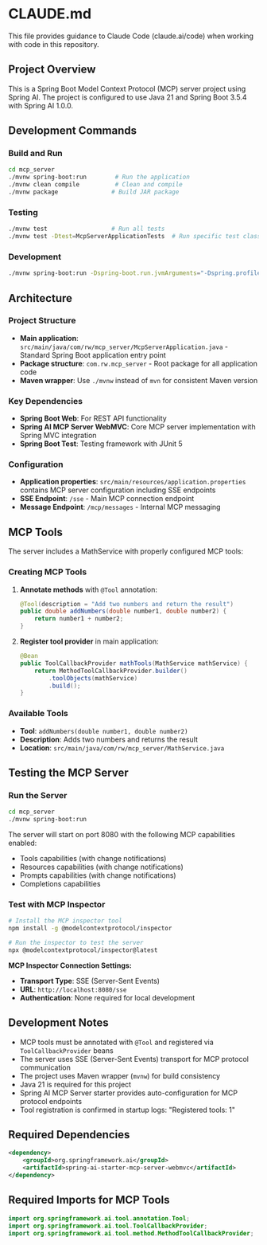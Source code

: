 # CLAUDE.md

This file provides guidance to Claude Code (claude.ai/code) when working with code in this repository.

## Project Overview

This is a Spring Boot Model Context Protocol (MCP) server project using Spring AI. The project is configured to use Java 21 and Spring Boot 3.5.4 with Spring AI 1.0.0.

## Development Commands

### Build and Run
```bash
cd mcp_server
./mvnw spring-boot:run        # Run the application
./mvnw clean compile          # Clean and compile
./mvnw package               # Build JAR package
```

### Testing
```bash
./mvnw test                  # Run all tests
./mvnw test -Dtest=McpServerApplicationTests  # Run specific test class
```

### Development
```bash
./mvnw spring-boot:run -Dspring-boot.run.jvmArguments="-Dspring.profiles.active=dev"  # Run with dev profile
```

## Architecture

### Project Structure
- **Main application**: `src/main/java/com/rw/mcp_server/McpServerApplication.java` - Standard Spring Boot application entry point
- **Package structure**: `com.rw.mcp_server` - Root package for all application code
- **Maven wrapper**: Use `./mvnw` instead of `mvn` for consistent Maven version

### Key Dependencies
- **Spring Boot Web**: For REST API functionality
- **Spring AI MCP Server WebMVC**: Core MCP server implementation with Spring MVC integration
- **Spring Boot Test**: Testing framework with JUnit 5

### Configuration
- **Application properties**: `src/main/resources/application.properties` contains MCP server configuration including SSE endpoints
- **SSE Endpoint**: `/sse` - Main MCP connection endpoint
- **Message Endpoint**: `/mcp/messages` - Internal MCP messaging

## MCP Tools

The server includes a MathService with properly configured MCP tools:

### Creating MCP Tools
1. **Annotate methods** with `@Tool` annotation:
   ```java
   @Tool(description = "Add two numbers and return the result")
   public double addNumbers(double number1, double number2) {
       return number1 + number2;
   }
   ```

2. **Register tool provider** in main application:
   ```java
   @Bean
   public ToolCallbackProvider mathTools(MathService mathService) {
       return MethodToolCallbackProvider.builder()
           .toolObjects(mathService)
           .build();
   }
   ```

### Available Tools
- **Tool**: `addNumbers(double number1, double number2)`
- **Description**: Adds two numbers and returns the result
- **Location**: `src/main/java/com/rw/mcp_server/MathService.java`

## Testing the MCP Server

### Run the Server
```bash
cd mcp_server
./mvnw spring-boot:run
```

The server will start on port 8080 with the following MCP capabilities enabled:
- Tools capabilities (with change notifications)
- Resources capabilities (with change notifications)  
- Prompts capabilities (with change notifications)
- Completions capabilities

### Test with MCP Inspector
```bash
# Install the MCP inspector tool
npm install -g @modelcontextprotocol/inspector

# Run the inspector to test the server
npx @modelcontextprotocol/inspector@latest
```

**MCP Inspector Connection Settings:**
- **Transport Type**: SSE (Server-Sent Events)
- **URL**: `http://localhost:8080/sse`
- **Authentication**: None required for local development

## Development Notes

- MCP tools must be annotated with `@Tool` and registered via `ToolCallbackProvider` beans
- The server uses SSE (Server-Sent Events) transport for MCP protocol communication
- The project uses Maven wrapper (`mvnw`) for build consistency
- Java 21 is required for this project
- Spring AI MCP Server starter provides auto-configuration for MCP protocol endpoints
- Tool registration is confirmed in startup logs: "Registered tools: 1"

## Required Dependencies

```xml
<dependency>
    <groupId>org.springframework.ai</groupId>
    <artifactId>spring-ai-starter-mcp-server-webmvc</artifactId>
</dependency>
```

## Required Imports for MCP Tools

```java
import org.springframework.ai.tool.annotation.Tool;
import org.springframework.ai.tool.ToolCallbackProvider;
import org.springframework.ai.tool.method.MethodToolCallbackProvider;
```
